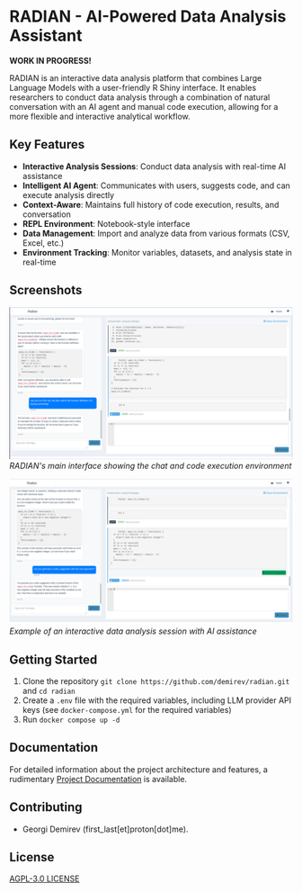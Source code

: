 # RADIAN - AI-Powered Data Analysis Assistant

**WORK IN PROGRESS!**

RADIAN is an interactive data analysis platform that combines Large Language Models with a user-friendly R Shiny interface. It enables researchers to conduct data analysis through a combination of natural conversation with an AI agent and manual code execution, allowing for a more flexible and interactive analytical workflow.

## Key Features

- **Interactive Analysis Sessions**: Conduct data analysis with real-time AI assistance
- **Intelligent AI Agent**: Communicates with users, suggests code, and can execute analysis directly
- **Context-Aware**: Maintains full history of code execution, results, and conversation
- **REPL Environment**: Notebook-style interface
- **Data Management**: Import and analyze data from various formats (CSV, Excel, etc.)
- **Environment Tracking**: Monitor variables, datasets, and analysis state in real-time

## Screenshots

![RADIAN Main Interface](etc/radian_screenshot_1.png)
*RADIAN's main interface showing the chat and code execution environment*

![RADIAN Data Analysis](etc/radian_screenshot_2.png)
*Example of an interactive data analysis session with AI assistance*

## Getting Started

1. Clone the repository `git clone https://github.com/demirev/radian.git` and `cd radian`
2. Create a `.env` file with the required variables, including LLM provider API keys (see `docker-compose.yml` for the required variables)
3. Run `docker compose up -d`

## Documentation

For detailed information about the project architecture and features, a rudimentary [Project Documentation](shiny/PROJECT.md) is available.

## Contributing

- Georgi Demirev (first_last\[et\]proton\[dot\]me).

## License

[AGPL-3.0 LICENSE](LICENSE)
